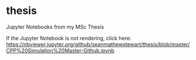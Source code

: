 # thesis
Jupyter Notebooks from my MSc Thesis

If the Jupyter Notebook is not rendering, click here: https://nbviewer.jupyter.org/github/seanmathewstewart/thesis/blob/master/CPP%20Simulation%20Master-Github.ipynb
